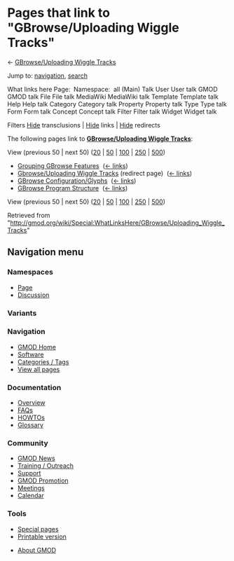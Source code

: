 <div id="mw-page-base" class="noprint">

</div>

<div id="mw-head-base" class="noprint">

</div>

<div id="content" class="mw-body" role="main">

<span id="top"></span>

<div id="mw-js-message" style="display:none;">

</div>



# <span dir="auto">Pages that link to "GBrowse/Uploading Wiggle Tracks"</span>

<div id="bodyContent">

<div id="contentSub">

← [GBrowse/Uploading Wiggle
Tracks](/wiki/GBrowse/Uploading_Wiggle_Tracks "GBrowse/Uploading Wiggle Tracks")

</div>

<div id="jump-to-nav" class="mw-jump">

Jump to: [navigation](#mw-navigation), [search](#p-search)

</div>

<div id="mw-content-text">

What links here Page:  Namespace:  all (Main) Talk User User talk GMOD
GMOD talk File File talk MediaWiki MediaWiki talk Template Template talk
Help Help talk Category Category talk Property Property talk Type Type
talk Form Form talk Concept Concept talk Filter Filter talk Widget
Widget talk

Filters
[Hide](/mediawiki/index.php?title=Special:WhatLinksHere/GBrowse/Uploading_Wiggle_Tracks&hidetrans=1 "Special:WhatLinksHere/GBrowse/Uploading Wiggle Tracks")
transclusions \|
[Hide](/mediawiki/index.php?title=Special:WhatLinksHere/GBrowse/Uploading_Wiggle_Tracks&hidelinks=1 "Special:WhatLinksHere/GBrowse/Uploading Wiggle Tracks")
links \|
[Hide](/mediawiki/index.php?title=Special:WhatLinksHere/GBrowse/Uploading_Wiggle_Tracks&hideredirs=1 "Special:WhatLinksHere/GBrowse/Uploading Wiggle Tracks")
redirects

The following pages link to **[GBrowse/Uploading Wiggle
Tracks](/wiki/GBrowse/Uploading_Wiggle_Tracks "GBrowse/Uploading Wiggle Tracks")**:

View (previous 50 \| next 50)
([20](/mediawiki/index.php?title=Special:WhatLinksHere/GBrowse/Uploading_Wiggle_Tracks&limit=20 "Special:WhatLinksHere/GBrowse/Uploading Wiggle Tracks")
\|
[50](/mediawiki/index.php?title=Special:WhatLinksHere/GBrowse/Uploading_Wiggle_Tracks&limit=50 "Special:WhatLinksHere/GBrowse/Uploading Wiggle Tracks")
\|
[100](/mediawiki/index.php?title=Special:WhatLinksHere/GBrowse/Uploading_Wiggle_Tracks&limit=100 "Special:WhatLinksHere/GBrowse/Uploading Wiggle Tracks")
\|
[250](/mediawiki/index.php?title=Special:WhatLinksHere/GBrowse/Uploading_Wiggle_Tracks&limit=250 "Special:WhatLinksHere/GBrowse/Uploading Wiggle Tracks")
\|
[500](/mediawiki/index.php?title=Special:WhatLinksHere/GBrowse/Uploading_Wiggle_Tracks&limit=500 "Special:WhatLinksHere/GBrowse/Uploading Wiggle Tracks"))

- [Grouping GBrowse
  Features](/wiki/Grouping_GBrowse_Features "Grouping GBrowse Features")
  ‎ <span class="mw-whatlinkshere-tools">([←
  links](/mediawiki/index.php?title=Special:WhatLinksHere&target=Grouping+GBrowse+Features "Special:WhatLinksHere"))</span>
- [Gbrowse/Uploading Wiggle
  Tracks](/mediawiki/index.php?title=Gbrowse/Uploading_Wiggle_Tracks&redirect=no "Gbrowse/Uploading Wiggle Tracks")
  (redirect page) ‎ <span class="mw-whatlinkshere-tools">([←
  links](/mediawiki/index.php?title=Special:WhatLinksHere&target=Gbrowse%2FUploading+Wiggle+Tracks "Special:WhatLinksHere"))</span>
- [GBrowse
  Configuration/Glyphs](/wiki/GBrowse_Configuration/Glyphs "GBrowse Configuration/Glyphs")
  ‎ <span class="mw-whatlinkshere-tools">([←
  links](/mediawiki/index.php?title=Special:WhatLinksHere&target=GBrowse+Configuration%2FGlyphs "Special:WhatLinksHere"))</span>
- [GBrowse Program
  Structure](/wiki/GBrowse_Program_Structure "GBrowse Program Structure")
  ‎ <span class="mw-whatlinkshere-tools">([←
  links](/mediawiki/index.php?title=Special:WhatLinksHere&target=GBrowse+Program+Structure "Special:WhatLinksHere"))</span>

View (previous 50 \| next 50)
([20](/mediawiki/index.php?title=Special:WhatLinksHere/GBrowse/Uploading_Wiggle_Tracks&limit=20 "Special:WhatLinksHere/GBrowse/Uploading Wiggle Tracks")
\|
[50](/mediawiki/index.php?title=Special:WhatLinksHere/GBrowse/Uploading_Wiggle_Tracks&limit=50 "Special:WhatLinksHere/GBrowse/Uploading Wiggle Tracks")
\|
[100](/mediawiki/index.php?title=Special:WhatLinksHere/GBrowse/Uploading_Wiggle_Tracks&limit=100 "Special:WhatLinksHere/GBrowse/Uploading Wiggle Tracks")
\|
[250](/mediawiki/index.php?title=Special:WhatLinksHere/GBrowse/Uploading_Wiggle_Tracks&limit=250 "Special:WhatLinksHere/GBrowse/Uploading Wiggle Tracks")
\|
[500](/mediawiki/index.php?title=Special:WhatLinksHere/GBrowse/Uploading_Wiggle_Tracks&limit=500 "Special:WhatLinksHere/GBrowse/Uploading Wiggle Tracks"))

</div>

<div class="printfooter">

Retrieved from
"<http://gmod.org/wiki/Special:WhatLinksHere/GBrowse/Uploading_Wiggle_Tracks>"

</div>

<div id="catlinks" class="catlinks catlinks-allhidden">

</div>

<div class="visualClear">

</div>

</div>

</div>

<div id="mw-navigation">

## Navigation menu

<div id="mw-head">



<div id="left-navigation">

<div id="p-namespaces" class="vectorTabs" role="navigation"
aria-labelledby="p-namespaces-label">

### Namespaces

- <span id="ca-nstab-main"><a href="/wiki/GBrowse/Uploading_Wiggle_Tracks" accesskey="c"
  title="View the content page [c]">Page</a></span>
- <span id="ca-talk"><a
  href="/mediawiki/index.php?title=Talk:GBrowse/Uploading_Wiggle_Tracks&amp;action=edit&amp;redlink=1"
  accesskey="t"
  title="Discussion about the content page [t]">Discussion</a></span>

</div>

<div id="p-variants" class="vectorMenu emptyPortlet" role="navigation"
aria-labelledby="p-variants-label">

### 

### Variants[](#)

<div class="menu">

</div>

</div>

</div>





</div>

</div>

</div>

<div id="mw-panel">

<div id="p-logo" role="banner">

<a href="/wiki/Main_Page"
style="background-image: url(http://gmod.org/images/GMOD-cogs.png);"
title="Visit the main page"></a>

</div>

<div id="p-Navigation" class="portal" role="navigation"
aria-labelledby="p-Navigation-label">

### Navigation

<div class="body">

- <span id="n-GMOD-Home">[GMOD Home](/wiki/Main_Page)</span>
- <span id="n-Software">[Software](/wiki/GMOD_Components)</span>
- <span id="n-Categories-.2F-Tags">[Categories /
  Tags](/wiki/Categories)</span>
- <span id="n-View-all-pages">[View all
  pages](/wiki/Special:AllPages)</span>

</div>

</div>

<div id="p-Documentation" class="portal" role="navigation"
aria-labelledby="p-Documentation-label">

### Documentation

<div class="body">

- <span id="n-Overview">[Overview](/wiki/Overview)</span>
- <span id="n-FAQs">[FAQs](/wiki/Category:FAQ)</span>
- <span id="n-HOWTOs">[HOWTOs](/wiki/Category:HOWTO)</span>
- <span id="n-Glossary">[Glossary](/wiki/Glossary)</span>

</div>

</div>

<div id="p-Community" class="portal" role="navigation"
aria-labelledby="p-Community-label">

### Community

<div class="body">

- <span id="n-GMOD-News">[GMOD News](/wiki/GMOD_News)</span>
- <span id="n-Training-.2F-Outreach">[Training /
  Outreach](/wiki/Training_and_Outreach)</span>
- <span id="n-Support">[Support](/wiki/Support)</span>
- <span id="n-GMOD-Promotion">[GMOD
  Promotion](/wiki/GMOD_Promotion)</span>
- <span id="n-Meetings">[Meetings](/wiki/Meetings)</span>
- <span id="n-Calendar">[Calendar](/wiki/Calendar)</span>

</div>

</div>

<div id="p-tb" class="portal" role="navigation"
aria-labelledby="p-tb-label">

### Tools

<div class="body">

- <span id="t-specialpages"><a href="/wiki/Special:SpecialPages" accesskey="q"
  title="A list of all special pages [q]">Special pages</a></span>
- <span id="t-print"><a
  href="/mediawiki/index.php?title=Special:WhatLinksHere/GBrowse/Uploading_Wiggle_Tracks&amp;printable=yes"
  rel="alternate" accesskey="p"
  title="Printable version of this page [p]">Printable version</a></span>

</div>

</div>

</div>

</div>

<div id="footer" role="contentinfo">

- <span id="footer-places-about">[About
  GMOD](/wiki/GMOD:About "GMOD:About")</span>

<!-- -->






</div>
